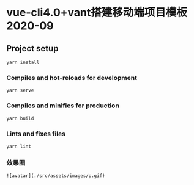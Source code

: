 
# vue-cli4.0+vant搭建移动端项目模板2020-09

## Project setup
```
yarn install
```

### Compiles and hot-reloads for development
```
yarn serve
```

### Compiles and minifies for production
```
yarn build
```

### Lints and fixes files
```
yarn lint
```

### 效果图
```
![avatar](./src/assets/images/p.gif)
